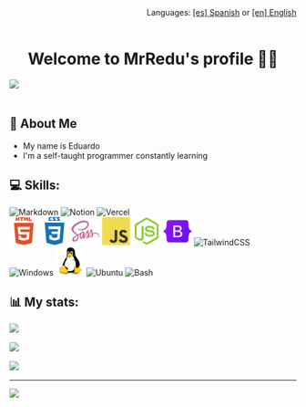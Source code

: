 <div align="end">
    Languages:  <a href="https://github.com/MrRedu/MrRedu/blob/main/README-es.md">[es] Spanish</a> or <a href="https://github.com/MrRedu/MrRedu/blob/main/README.md">[en] English</a>
</div>
<br>

<h1 align="center">Welcome to MrRedu's profile 👩‍💻</h1>

<img src="https://i.pinimg.com/originals/b5/fd/3f/b5fd3fbe984103e08b9482471484394b.gif">
<br><br>

## 🚀 About Me
- My name is Eduardo
- I'm a self-taught programmer constantly learning

## 💻 Skills:
<div>
    <img src="https://upload.wikimedia.org/wikipedia/commons/thumb/7/71/Antu_text-x-markdown.svg/512px-Antu_text-x-markdown.svg.png?20160706132933" title="Markdown" alt="Markdown" width="50" height="50"/>
    <img src="https://upload.wikimedia.org/wikipedia/commons/4/45/Notion_app_logo.png" title="Notion" alt="Notion" width="50" height="50"/>
    <img src="https://camo.githubusercontent.com/add2c9721e333f0043ac938f3dadbc26a282776e01b95b308fcaba5afaf74ae3/68747470733a2f2f6173736574732e76657263656c2e636f6d2f696d6167652f75706c6f61642f76313538383830353835382f7265706f7369746f726965732f76657263656c2f6c6f676f2e706e67" title="Vercel" alt="Vercel" width="50" height="50"/>
    <br>
    <img src="https://github.com/devicons/devicon/blob/master/icons/html5/html5-plain-wordmark.svg" title="HTML5" alt="HTML5" width="50" height="50"/>
    <img src="https://github.com/devicons/devicon/blob/master/icons/css3/css3-plain-wordmark.svg" title="CSS3" alt="CSS3" width="50" height="50"/>
    <img src="https://github.com/devicons/devicon/blob/master/icons/sass/sass-original.svg" title="SASS" alt="SASS" width="50" height="50"/>
    <img src="https://github.com/devicons/devicon/blob/master/icons/javascript/javascript-original.svg" title="JavaScript" alt="JavaScript" width="50" height="50"/>
    <img src="https://github.com/devicons/devicon/blob/master/icons/nodejs/nodejs-original.svg" title="NodeJS" alt="NodeJS" width="50" height="50"/>
    <img src="https://github.com/devicons/devicon/blob/master/icons/bootstrap/bootstrap-original.svg" title="Bootstrap" alt="Bootstrap" width="50" height="50"/>
    <img src="https://upload.wikimedia.org/wikipedia/commons/thumb/d/d5/Tailwind_CSS_Logo.svg/600px-Tailwind_CSS_Logo.svg.png" title="TailwindCSS" alt="TailwindCSS" width="50" height="50"/>
    <br>
    <img src="https://upload.wikimedia.org/wikipedia/commons/c/c7/Windows_logo_-_2012.png" title="Windows" alt="Windows" width="50" height="50"/>
    <img src="https://github.com/devicons/devicon/blob/master/icons/linux/linux-original.svg" title="Linux" alt="Linux" width="50" height="50"/>
    <img src="https://brandslogos.com/wp-content/uploads/images/large/ubuntu-logo.png" title="Ubuntu" alt="Ubuntu" width="50" height="50"/>
    <img src="https://upload.wikimedia.org/wikipedia/commons/thumb/4/4b/Bash_Logo_Colored.svg/512px-Bash_Logo_Colored.svg.png?20180723054350" title="Bash" alt="Bash" width="50" height="50"/>
</div>
   
## 📊 My stats:
<p align="start">
    <img width="500em" src="https://github-readme-stats.vercel.app/api?username=MrRedu&theme=tokyonight&hide_border=false&include_all_commits=true&count_private=true">
</p>
<p align="start">
    <img width="500em" src="https://github-readme-streak-stats.herokuapp.com/?user=MrRedu&theme=tokyonight&hide_border=false">
</p>
<p align="start">
    <img width="500em" src="https://github-readme-stats.vercel.app/api/top-langs/?username=mrredu&theme=tokyonight&hide_border=false&include_all_commits=false&count_private=false&layout=compact">
</p>

---
[![](https://visitcount.itsvg.in/api?id=MrRedu&icon=5&color=8)](https://visitcount.itsvg.in)
